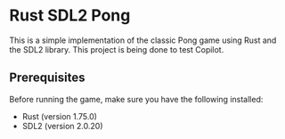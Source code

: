 # Rust SDL2 Pong
This is a simple implementation of the classic Pong game using Rust and the SDL2 library. This project is being done to test Copilot.

## Prerequisites

Before running the game, make sure you have the following installed:

- Rust (version 1.75.0)
- SDL2 (version 2.0.20)
